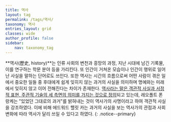 ```yaml
---
title: 역사
layout: tag
permalink: /tags/역사/
taxonomy: 역사
entries_layout: grid
classes: wide
author_profile: false
sidebar:
    nav: taxonomy_tag
---
```

**역사(歷史, history)**는 인류 사회의 변천과 흥망의 과정, 지난 시대에 남긴 기록물, 이를 연구하는 학문 분야 등을 가리킨다. 또 인간이 거쳐온 모습이나 인간이 행위로 일어난 사실을 말하는 단어로도 쓰인다. 또한 역사는 시간의 흐름으로써 어떤 사람이 겪은 일에서 중요한 일들 중 후대에게 쉽게 잊히지 않는 과거의 사실을 의미하며 명예와는 미래에서 잊히지 않고 이어 전해진다는 차이가 존재한다. [역사라는 말은 객관적 사실과 서정적 표현, 주관적 기술의 세 측면의 의미를 가지는 것으로 정의](#)되고 있는데, 레오폴트 폰 랑케는 "있었던 그대로의 과거"를 밝혀내는 것이 역사가의 사명이라고 하여 객관적 사실을 강조하였다. 이에 비해 에드워드 핼릿 카는 과거의 사실을 보는 역사가의 관점과 사회 변화에 따라 역사가 달리 쓰일 수 있다고 하였다.
{: .notice--primary}